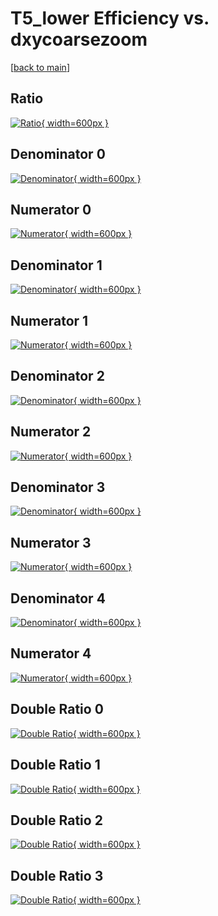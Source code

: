 # T5_lower Efficiency vs. dxycoarsezoom

[[back to main](./)]



## Ratio

[![Ratio](../mtv/var/T5_lower_base_11_1_eff_dxycoarsezoom.png){ width=600px }](../mtv/var/T5_lower_base_11_1_eff_dxycoarsezoom.pdf)

## Denominator 0

[![Denominator](../mtv/den/T5_lower_base_11_1_eff_dxycoarsezoom_den0.png){ width=600px }](../mtv/den/T5_lower_base_11_1_eff_dxycoarsezoom_den0.pdf)

## Numerator 0

[![Numerator](../mtv/num/T5_lower_base_11_1_eff_dxycoarsezoom_num0.png){ width=600px }](../mtv/num/T5_lower_base_11_1_eff_dxycoarsezoom_num0.pdf)

## Denominator 1

[![Denominator](../mtv/den/T5_lower_base_11_1_eff_dxycoarsezoom_den1.png){ width=600px }](../mtv/den/T5_lower_base_11_1_eff_dxycoarsezoom_den1.pdf)

## Numerator 1

[![Numerator](../mtv/num/T5_lower_base_11_1_eff_dxycoarsezoom_num1.png){ width=600px }](../mtv/num/T5_lower_base_11_1_eff_dxycoarsezoom_num1.pdf)

## Denominator 2

[![Denominator](../mtv/den/T5_lower_base_11_1_eff_dxycoarsezoom_den2.png){ width=600px }](../mtv/den/T5_lower_base_11_1_eff_dxycoarsezoom_den2.pdf)

## Numerator 2

[![Numerator](../mtv/num/T5_lower_base_11_1_eff_dxycoarsezoom_num2.png){ width=600px }](../mtv/num/T5_lower_base_11_1_eff_dxycoarsezoom_num2.pdf)

## Denominator 3

[![Denominator](../mtv/den/T5_lower_base_11_1_eff_dxycoarsezoom_den3.png){ width=600px }](../mtv/den/T5_lower_base_11_1_eff_dxycoarsezoom_den3.pdf)

## Numerator 3

[![Numerator](../mtv/num/T5_lower_base_11_1_eff_dxycoarsezoom_num3.png){ width=600px }](../mtv/num/T5_lower_base_11_1_eff_dxycoarsezoom_num3.pdf)

## Denominator 4

[![Denominator](../mtv/den/T5_lower_base_11_1_eff_dxycoarsezoom_den4.png){ width=600px }](../mtv/den/T5_lower_base_11_1_eff_dxycoarsezoom_den4.pdf)

## Numerator 4

[![Numerator](../mtv/num/T5_lower_base_11_1_eff_dxycoarsezoom_num4.png){ width=600px }](../mtv/num/T5_lower_base_11_1_eff_dxycoarsezoom_num4.pdf)

## Double Ratio 0

[![Double Ratio](../mtv/ratio/T5_lower_base_11_1_eff_dxycoarsezoom_ratio0.png){ width=600px }](../mtv/ratio/T5_lower_base_11_1_eff_dxycoarsezoom_ratio0.pdf)

## Double Ratio 1

[![Double Ratio](../mtv/ratio/T5_lower_base_11_1_eff_dxycoarsezoom_ratio1.png){ width=600px }](../mtv/ratio/T5_lower_base_11_1_eff_dxycoarsezoom_ratio1.pdf)

## Double Ratio 2

[![Double Ratio](../mtv/ratio/T5_lower_base_11_1_eff_dxycoarsezoom_ratio2.png){ width=600px }](../mtv/ratio/T5_lower_base_11_1_eff_dxycoarsezoom_ratio2.pdf)

## Double Ratio 3

[![Double Ratio](../mtv/ratio/T5_lower_base_11_1_eff_dxycoarsezoom_ratio3.png){ width=600px }](../mtv/ratio/T5_lower_base_11_1_eff_dxycoarsezoom_ratio3.pdf)


